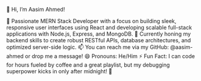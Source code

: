 👋 Hi, I’m Aasim Ahmed!

👀 Passionate MERN Stack Developer with a focus on building sleek, responsive user interfaces using React and developing scalable full-stack applications with Node.js, Express, and MongoDB.
🌱 Currently honing my backend skills to create robust RESTful APIs, database architectures, and optimized server-side logic.
📫 You can reach me via my GitHub: @aasim-ahmed or drop me a message!
😄 Pronouns: He/Him
⚡ Fun Fact: I can code for hours fueled by coffee and a great playlist, but my debugging superpower kicks in only after midnight! 🚀
